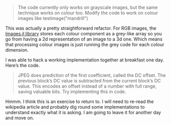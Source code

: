 > The code currently only works on grayscale images, but the same technique works on colour too. Modify the code to work on colour images like testimage("mandrill")

This was actually a pretty straightforward refactor. For RGB images, the [Images.jl library](https://github.com/timholy/Images.jl) stores each colour component as a grey-like array so you go from having a 2d representation of an image to a 3d one. Which means that processing colour images is just running the grey code for each colour dimension. 

I was able to hack a working implementation together at breakfast one day. Here&#8217;s the code.

> JPEG does prediction of the first coefficient, called the DC offset. The previous block&#8217;s DC value is subtracted from the current block&#8217;s DC value. This encodes an offset instead of a number with full range, saving valuable bits. Try implementing this in code.

Hmmm. I think this is an exercise to return to. I will need to re-read the wikipedia article and probably dig round some implementations to understand exactly what it is asking. I am going to leave it for another day and move on.

